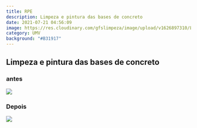 ```yaml
---
title: RPE
description: Limpeza e pintura das bases de concreto
date: 2021-07-21 04:56:09
image: https://res.cloudinary.com/gfslimpeza/image/upload/v1626897310/Limpeza%20UMV/limpeza%20difusor/3a2726a2-5949-4fa3-9a60-33656ff584cf_j5abul.jpg
category: UMV
background: "#B31917"
---
```

## Limpeza e pintura das bases de concreto

### antes

![](https://res.cloudinary.com/gfslimpeza/image/upload/v1626896582/Limpeza%20UMV/limpeza%20difusor/e792482c-c8ce-4291-88a2-ad96c46894aa_fbk9qu.jpg)

### Depois

![](https://res.cloudinary.com/gfslimpeza/image/upload/v1626897310/Limpeza%20UMV/limpeza%20difusor/3a2726a2-5949-4fa3-9a60-33656ff584cf_j5abul.jpg)